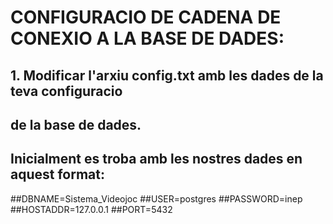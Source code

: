 # CONFIGURACIO DE CADENA DE CONEXIO A LA BASE DE DADES:

## 1. Modificar l'arxiu config.txt amb les dades de la teva configuracio
##    de la base de dades.

## Inicialment es troba amb les nostres dades en aquest format:

##DBNAME=Sistema_Videojoc
##USER=postgres
##PASSWORD=inep
##HOSTADDR=127.0.0.1
##PORT=5432
